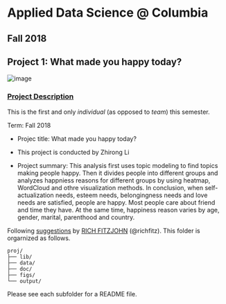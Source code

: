 # Applied Data Science @ Columbia
## Fall 2018
## Project 1: What made you happy today?

![image](figs/title.jpeg)

### [Project Description](doc/)
This is the first and only *individual* (as opposed to *team*) this semester. 

Term: Fall 2018

+ Projec title: What made you happy today?
+ This project is conducted by Zhirong Li

+ Project summary: This analysis first uses topic modeling to find topics making people happy. Then it divides people into different groups and analyzes happniess reasons for different groups by using heatmap, WordCloud and othre visualization methods. In conclusion, when self-actualization needs, esteem needs, belongingness needs and love needs are satisfied, people are happy. Most people care about friend and time they have. At the same time, happiness reason varies by age, gender, marital, parenthood and country.

Following [suggestions](http://nicercode.github.io/blog/2013-04-05-projects/) by [RICH FITZJOHN](http://nicercode.github.io/about/#Team) (@richfitz). This folder is orgarnized as follows.

```
proj/
├── lib/
├── data/
├── doc/
├── figs/
└── output/
```

Please see each subfolder for a README file.
